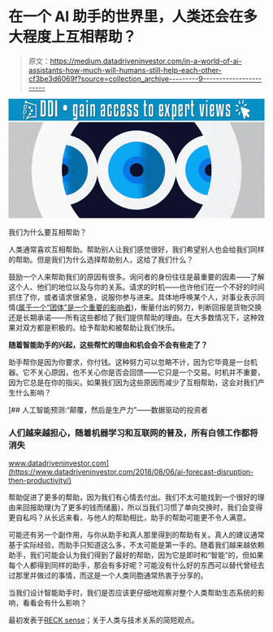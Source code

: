 # 在一个 AI 助手的世界里，人类还会在多大程度上互相帮助？

> 原文：<https://medium.datadriveninvestor.com/in-a-world-of-ai-assistants-how-much-will-humans-still-help-each-other-cf3be3d6069f?source=collection_archive---------9----------------------->

[![](img/901df3bf1149a64ddb04483043164295.png)](http://www.track.datadriveninvestor.com/1B9E)![](img/65abd33f82126b38592e618657a6eedd.png)

我们为什么要互相帮助？

人类通常喜欢互相帮助。帮助别人让我们感觉很好，我们希望别人也会给我们同样的帮助。但是我们为什么选择帮助别人，这给了我们什么？

鼓励一个人来帮助我们的原因有很多。询问者的身份往往是最重要的因素——了解这个人、他们的地位以及与你的关系。请求的时机——也许他们在一个不好的时间抓住了你，或者请求很紧急，说服你参与进来。具体地呼唤某个人，对事业表示同情([属于一个“团体”是一个重要的影响者](https://www.gsb.stanford.edu/insights/francis-flynn-what-makes-people-want-help-others))，衡量付出的努力，判断回报是货物交换还是长期承诺——所有这些都给了我们提供帮助的理由。在大多数情况下，这种效果对双方都是积极的。给予帮助和被帮助让我们快乐。

**随着智能助手的兴起，这些帮忙的理由和机会会不会有些走了？**

助手帮你是因为你要求，你付钱。这种努力可以忽略不计，因为它毕竟是一台机器。它不关心原因，也不关心你是否会回馈——它只是一个交易。时机并不重要，因为它总是在你的指尖。如果我们因为这些原因而减少了互相帮助，这会对我们产生什么影响？

[](https://www.datadriveninvestor.com/2018/08/06/ai-forecast-disruption-then-productivity/) [## 人工智能预测:“颠覆，然后是生产力”——数据驱动的投资者

### 人们越来越担心，随着机器学习和互联网的普及，所有白领工作都将消失

www.datadriveninvestor.com](https://www.datadriveninvestor.com/2018/08/06/ai-forecast-disruption-then-productivity/) 

帮助促进了更多的帮助，因为我们有心情去付出。我们不太可能找到一个很好的理由来回报助理(为了更多的钱而储蓄)，所以当我们习惯了单向交换时，我们会变得更自私吗？从长远来看，与他人的帮助相比，助手的帮助可能更不令人满意。

可能还有另一个副作用，与你从助手和真人那里得到的帮助有关。真人的建议通常基于实际经验，而助手只知道这么多，不太可能是第一手的。随着我们越来越依赖助手，我们可能会认为我们得到了最好的帮助，因为它是即时和“智能”的，但如果每个人都得到同样的助手，那会有多好呢？可能没有什么好的东西可以替代曾经去过那里并做过的事情，而这是一个人类同胞通常热衷于分享的。

当我们设计智能助手时，我们是否应该更仔细地观察对整个人类帮助生态系统的影响，看看会有什么影响？

最初发表于[RECK sense](https://recknsense.com)；关于人类与技术关系的简短观点。